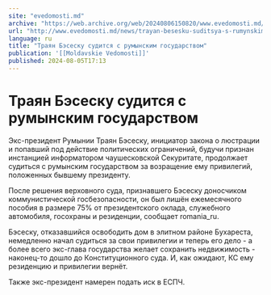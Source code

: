```yaml
---
site: "evedomosti.md"
archive: "https://web.archive.org/web/20240806150820/www.evedomosti.md/news/trayan-besesku-suditsya-s-rumynskim-gosudarstvom"
url: "http://www.evedomosti.md/news/trayan-besesku-suditsya-s-rumynskim-gosudarstvom"
language: ru
title: "Траян Бэсеску судится с румынским государством"
publication: '[[Moldavskie Vedomosti]]'
published: 2024-08-05T17:13
---
```


# Траян Бэсеску судится с румынским государством

Экс-президент Румынии Траян Бэсеску, инициатор закона о люстрации и попавший под действие политических ограничений, будучи признан инстанцией информатором чаушесковской Секуритате, продолжает судиться с румынским государством за возращение ему привилегий, положенных бывшему президенту.

После решения верховного суда, признавшего Бэсеску доносчиком коммунистической госбезопасности, он был лишён ежемесячного пособия в размере 75% от президентского оклада, служебного автомобиля, госохраны и резиденции, сообщает romania_ru.

Бэсеску, отказавшийся освободить дом в элитном районе Бухареста, немедленно начал судиться за свои привилегии и теперь его дело - а более всего экс-глава государства желает сохранить недвижимость - наконец-то дошло до Конституционного суда. И, как ожидают, КС ему резиденцию и привилегии вернёт.

Также экс-президент намерен подать иск в ЕСПЧ.